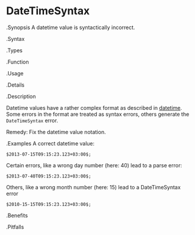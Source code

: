 # DateTimeSyntax

.Synopsis
A datetime value is syntactically incorrect.

.Syntax

.Types

.Function
       
.Usage

.Details

.Description

Datetime values have a rather complex format as described in [datetime]((Rascal:Values-DateTime)).
Some errors in the format are treated as syntax errors, others generate the `DateTimeSyntax` error.

Remedy: Fix the datetime value notation.

.Examples
A correct datetime value:
```rascal-shell
$2013-07-15T09:15:23.123+03:00$;
```
Certain errors, like a wrong day number (here: 40) lead to a parse error:
```rascal-shell,error
$2013-07-40T09:15:23.123+03:00$;
```

Others, like a wrong month number (here: 15) lead to a DateTimeSyntax error
```rascal-shell,continue,error
$2010-15-15T09:15:23.123+03:00$;
```

.Benefits

.Pitfalls

